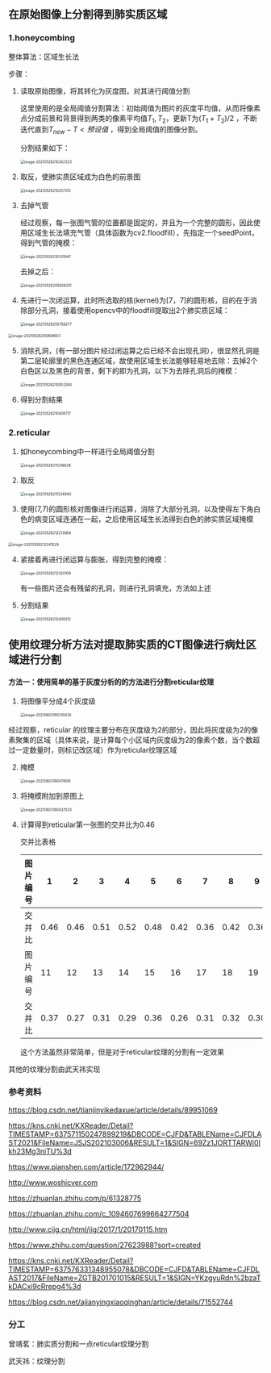 ## 在原始图像上分割得到肺实质区域

### 1.honeycombing

整体算法：区域生长法

步骤：

1. 读取原始图像，将其转化为灰度图，对其进行阈值分割

   这里使用的是全局阈值分割算法：初始阈值为图片的灰度平均值，从而将像素点分成前景和背景得到两类的像素平均值$T_1,T_2$，更新T为$(T_1+T_2)/2$ ，不断迭代直到$T_{new}-T< 预设值$ ，得到全局阈值的图像分割。

   分割结果如下：

   <img src="/Users/zjm/Library/Application Support/typora-user-images/image-20210528210242323.png" alt="image-20210528210242323" style="zoom:50%;" />

2. 取反，使肺实质区域成为白色的前景图

   <img src="/Users/zjm/Library/Application Support/typora-user-images/image-20210528210257313.png" alt="image-20210528210257313" style="zoom:50%;" />

3. 去掉气管

   经过观察，每一张图气管的位置都是固定的，并且为一个完整的圆形，因此使用区域生长法填充气管（具体函数为cv2.floodfill），先指定一个seedPoint，得到气管的掩模：

   <img src="/Users/zjm/Library/Application Support/typora-user-images/image-20210528210331947.png" alt="image-20210528210331947" style="zoom:50%;" />

   去掉之后：

   <img src="/Users/zjm/Library/Application Support/typora-user-images/image-20210528205626251.png" alt="image-20210528205626251" style="zoom:50%;" />

4. 先进行一次闭运算，此时所选取的核(kernel)为[7，7]的圆形核，目的在于消除部分孔洞，接着使用opencv中的floodfill提取出2个肺实质区域：

   <img src="/Users/zjm/Library/Application Support/typora-user-images/image-20210528205758277.png" alt="image-20210528205758277" style="zoom:50%;" />

<img src="/Users/zjm/Library/Application Support/typora-user-images/image-20210528205808603.png" alt="image-20210528205808603" style="zoom:50%;" />

5. 消除孔洞，(有一部分图片经过闭运算之后已经不会出现孔洞），很显然孔洞是第二层轮廓里的黑色连通区域，故使用区域生长法能够轻易地去除：去掉2个白色区以及黑色的背景，剩下的即为孔洞，以下为去除孔洞后的掩模：

   <img src="/Users/zjm/Library/Application Support/typora-user-images/image-20210528210053264.png" alt="image-20210528210053264" style="zoom:50%;" />

6. 得到分割结果

   <img src="/Users/zjm/Library/Application Support/typora-user-images/image-20210528210408717.png" alt="image-20210528210408717" style="zoom:50%;" />



### 2.reticular

1. 如honeycombing中一样进行全局阈值分割

   <img src="/Users/zjm/Library/Application Support/typora-user-images/image-20210528211246826.png" alt="image-20210528211246826" style="zoom:50%;" />

2. 取反

   <img src="/Users/zjm/Library/Application Support/typora-user-images/image-20210528211334940.png" alt="image-20210528211334940" style="zoom:50%;" />

3. 使用(7,7)的圆形核对图像进行闭运算，消除了大部分孔洞，以及使得左下角白色的病变区域连通在一起，之后使用区域生长法得到白色的肺实质区域掩模

   <img src="/Users/zjm/Library/Application Support/typora-user-images/image-20210528212213064.png" alt="image-20210528212213064" style="zoom:50%;" />

<img src="/Users/zjm/Library/Application Support/typora-user-images/image-20210528212241529.png" alt="image-20210528212241529" style="zoom:50%;" />

4. 紧接着再进行闭运算与膨胀，得到完整的掩模：

   <img src="/Users/zjm/Library/Application Support/typora-user-images/image-20210528212320109.png" alt="image-20210528212320109" style="zoom:50%;" />

   有一些图片还会有残留的孔洞，则进行孔洞填充，方法如上述

5. 分割结果

   <img src="/Users/zjm/Library/Application Support/typora-user-images/image-20210528212409312.png" alt="image-20210528212409312" style="zoom:50%;" />

## 使用纹理分析方法对提取肺实质的CT图像进行病灶区域进行分割

#### 方法一：使用简单的基于灰度分析的的方法进行分割reticular纹理

1. 将图像平分成4个灰度级

   <img src="/Users/zjm/Library/Application Support/typora-user-images/image-20210603190310430.png" alt="image-20210603190310430" style="zoom:50%;" />

经过观察，reticular 的纹理主要分布在灰度级为2的部分，因此将灰度级为2的像素聚集的区域（具体来说，是计算每个小区域内灰度级为2的像素个数，当个数超过一定数量时，则标记改区域）作为reticular纹理区域

2. 掩模

   <img src="/Users/zjm/Library/Application Support/typora-user-images/image-20210603190411806.png" alt="image-20210603190411806" style="zoom:50%;" />

3. 将掩模附加到原图上

   <img src="/Users/zjm/Library/Application Support/typora-user-images/image-20210603190437533.png" alt="image-20210603190437533" style="zoom:50%;" />

4. 计算得到reticular第一张图的交并比为0.46

   交并比表格

   | 图片编号 | 1    | 2    | 3    | 4    | 5    | 6    | 7    | 8    | 9    | 10   |
   | :------: | ---- | ---- | ---- | ---- | ---- | ---- | ---- | ---- | ---- | ---- |
   |  交并比  | 0.46 | 0.46 | 0.51 | 0.52 | 0.48 | 0.42 | 0.36 | 0.42 | 0.36 | 0.37 |
   | 图片编号 | 11   | 12   | 13   | 14   | 15   | 16   | 17   | 18   | 19   | 20   |
   |  交并比  | 0.37 | 0.27 | 0.31 | 0.29 | 0.36 | 0.26 | 0.31 | 0.32 | 0.30 | 0.29 |

   这个方法虽然非常简单，但是对于reticular纹理的分割有一定效果

其他的纹理分割由武天祎实现

### 参考资料

https://blog.csdn.net/tianjinyikedaxue/article/details/89951069

https://kns.cnki.net/KXReader/Detail?TIMESTAMP=637571150247899219&DBCODE=CJFD&TABLEName=CJFDLAST2021&FileName=JSJS202103006&RESULT=1&SIGN=69Zz1JORTTARWi0Ikh23Mg3niTU%3d

https://www.pianshen.com/article/172962944/

http://www.woshicver.com

https://zhuanlan.zhihu.com/p/61328775

https://zhuanlan.zhihu.com/c_1094607699664277504

http://www.cjig.cn/html/jig/2017/1/20170115.htm

https://www.zhihu.com/question/27623988?sort=created

https://kns.cnki.net/KXReader/Detail?TIMESTAMP=637576331348955078&DBCODE=CJFD&TABLEName=CJFDLAST2017&FileName=ZGTB201701015&RESULT=1&SIGN=YKzgyuRdn%2bzaTkDACxi9cRrepg4%3d

https://blog.csdn.net/ajianyingxiaoqinghan/article/details/71552744

### 分工

曾靖茗：肺实质分割和一点reticular纹理分割

武天祎：纹理分割

